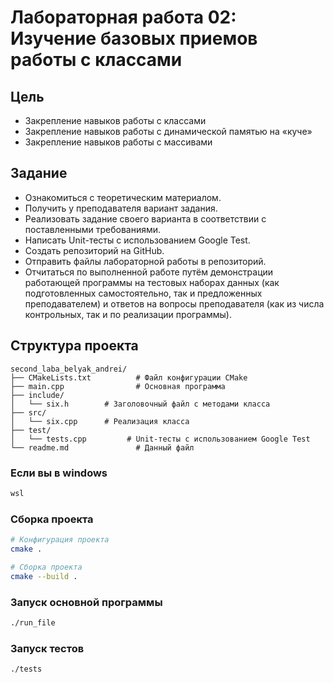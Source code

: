# Лабораторная работа 02: Изучение базовых приемов работы с классами

## Цель

* Закрепление навыков работы с классами
* Закрепление навыков работы с динамической памятью на «куче»
* Закрепление навыков работы с массивами

## Задание

* Ознакомиться с теоретическим материалом.
* Получить у преподавателя вариант задания.
* Реализовать задание своего варианта в соответствии с поставленными требованиями.
* Написать Unit-тесты с использованием Google Test.
* Создать репозиторий на GitHub.
* Отправить файлы лабораторной работы в репозиторий.
* Отчитаться по выполненной работе путём демонстрации работающей программы на тестовых наборах данных (как подготовленных самостоятельно, так и предложенных преподавателем) и ответов на вопросы преподавателя (как из числа контрольных, так и по реализации программы).

## Структура проекта

```
second_laba_belyak_andrei/
├── CMakeLists.txt          # Файл конфигурации CMake
├── main.cpp                # Основная программа
├── include/
│   └── six.h        # Заголовочный файл с методами класса
├── src/
│   └── six.cpp      # Реализация класса
├── test/
│   └── tests.cpp         # Unit-тесты с использованием Google Test
└── readme.md               # Данный файл
```
### Если вы в windows

```bash
wsl
```

### Сборка проекта

```bash
# Конфигурация проекта
cmake .

# Сборка проекта
cmake --build .
```

### Запуск основной программы

```bash
./run_file
```

### Запуск тестов

```bash
./tests
